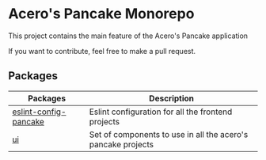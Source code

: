 # Acero's Pancake Monorepo

This project contains the main feature of the Acero's Pancake application

If you want to contribute, feel free to make a pull request.

## Packages

| Packages                                                      | Description                           |
|-----------------------                                        |---------------------------------------|
| [eslint-config-pancake](/packages/eslint-config-pancake)                                          | Eslint configuration for all the frontend projects                               |
|  [ui](/packages/ui)                                                             |    Set of components to use in all the acero's pancake projects                                   |